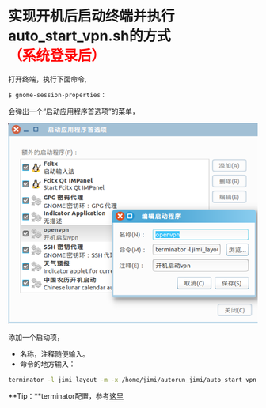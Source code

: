 # 实现开机后启动终端并执行auto_start_vpn.sh的方式<div style="color:red">（系统登录后）</div>
打开终端，执行下面命令,
    
```bash
$ gnome-session-properties：
```
        
会弹出一个“启动应用程序首选项”的菜单，

![首选项界面](bootstrap_setting.png)

添加一个启动项，

- 名称，注释随便输入。
- 命令的地方输入：
```bash
terminator -l jimi_layout -m -x /home/jimi/autorun_jimi/auto_start_vpn.sh
```

**Tip：**terminator配置，参考[这里](https://github.com/cangchen8180/my-docs-project/blob/master/docs/ubuntu/1-terminator%E5%AE%89%E8%A3%85%E5%8F%8A%E9%85%8D%E7%BD%AE.md)    
    